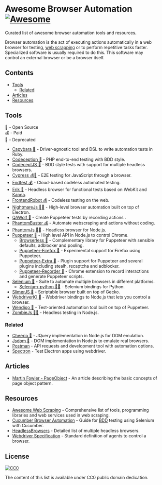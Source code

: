 # Awesome Browser Automation [![Awesome](https://awesome.re/badge.svg)](https://awesome.re)

Curated list of awesome browser automation tools and resources.

Browser automation is the act of executing actions automatically in a web browser for testing, [web scrapping](https://en.wikipedia.org/wiki/Web_scraping) or to perform repetitive tasks faster. Specialized software is usually required to do this. This software may control an external browser or be a browser itself.

## Contents

* [Tools](#tools)
  * [Related](#related)
* [Articles](#articles)
* [Resources](#resources)


## Tools

:tada: - Open Source  
:moneybag: - Paid  
:no_entry_sign: - Deprecated

* [Capybara :tada:](https://github.com/teamcapybara/capybara) - Driver-agnostic tool and DSL to write automation tests in Ruby.
* [Codeception :tada:](https://github.com/codeception/codeception) - PHP end-to-end testing with BDD style.
* [CodeceptJS :tada:](https://github.com/Codeception/CodeceptJS) - BDD style tests with support for multiple headless browsers.
* [Cypress :moneybag::tada:](https://www.cypress.io) - E2E testing for JavaScript through a browser.
* [Endtest :moneybag:](https://endtest.io) - Cloud-based codeless automated testing.
* [Erik :tada:](https://github.com/phimage/Erik) - Headless browser for functional tests based on WebKit and [Kanna](https://github.com/tid-kijyun/Kanna).
* [FrontendRobot :moneybag:](https://frontendrobot.com) - Codeless testing on the web.
* [NightmareJs :tada::no_entry_sign:](https://github.com/segmentio/nightmare) - High-level browser automation built on top of Electron.
* [QAWolf :tada:](https://docs.qawolf.com) - Create Puppeteer tests by recording actions .
* [PhantomBuster :moneybag:](https://phantombuster.com) - Automate webscraping and actions without coding.
* [PhantomJs :tada::no_entry_sign:](https://github.com/ariya/phantomjs) - Headless browser for Node.js.
* [Puppeteer :tada:](https://github.com/GoogleChrome/puppeteer) - High level API in Node.js to control Chrome.
  * [Browserless :tada:](https://browserless.js.org) - Complementary library for Puppeteer with sensible defaults, adblocker and pooling.
  * [Puppeteer-Firefox :tada:](https://github.com/puppeteer/puppeteer/tree/master/experimental/puppeteer-firefox) - Experimental support for Firefox using Puppeteer.
  * [Puppeteer-Extra :tada:](https://github.com/berstend/puppeteer-extra/tree/master/packages/puppeteer-extra) - Plugin support for Puppeteer and several plugins including stealh, recaptcha and adblocker.
  * [Puppeteer-Recorder :tada:](https://checklyhq.com/docs/puppeteer-recorder) - Chrome extension to record interactions and generate Puppeteer scripts.
* [Selenium :tada:](https://www.seleniumhq.org) - Suite to automate multiple browsers in different platforms.
  * [Selenium-python :tada::no_entry_sign:](https://selenium-python.readthedocs.io) - Selenium bindings for Python.
* [SlimerJS :tada:](https://slimerjs.org) - Scriptable browser built on top of Gecko.
* [WebdriverIO :tada:](http://webdriver.io) - Webdriver bindings to Node.js that lets you control a browser.
* [Wendigo :tada:](https://github.com/angrykoala/wendigo) - Test-oriented automation tool built on top of Puppeteer.
* [ZombieJs :tada::no_entry_sign:](http://zombie.js.org) - Headless testing in Node.js.

### Related

* [Cheerio :tada:](https://github.com/cheeriojs/cheerio) - JQuery implementation in Node.js for DOM emulation.
* [Jsdom :tada:](https://github.com/jsdom/jsdom) - DOM implementation in Node.js to emulate real browsers.
* [Postman](https://www.getpostman.com) - API requests and development tool with automation options.
* [Spectron](https://electronjs.org/spectron) - Test Electron apps using webdriver.

## Articles

* [Martin Fowler - PageObject](https://martinfowler.com/bliki/PageObject.html) - An article describing the basic concepts of page object pattern.

## Resources

* [Awesome Web Scraping](https://github.com/lorien/awesome-web-scraping) - Comprehensive list of tools, programming libraries and web services used in web scraping.
* [Cucumber Browser Automation](https://cucumber.io/docs/guides/browser-automation) - Guide for [BDD](https://en.wikipedia.org/wiki/Behavior-driven_development) testing using Selenium with Cucumber.
* [HeadlessBrowsers](https://github.com/dhamaniasad/HeadlessBrowsers) - Detailed list of multiple headless browsers.
* [Webdriver Specification](https://www.w3.org/TR/webdriver1) - Standard definition of agents to control a browser.

## License

[![CC0](http://mirrors.creativecommons.org/presskit/buttons/88x31/svg/cc-zero.svg)](https://creativecommons.org/publicdomain/zero/1.0)

The content of this list is available under CC0 public domain dedication.
